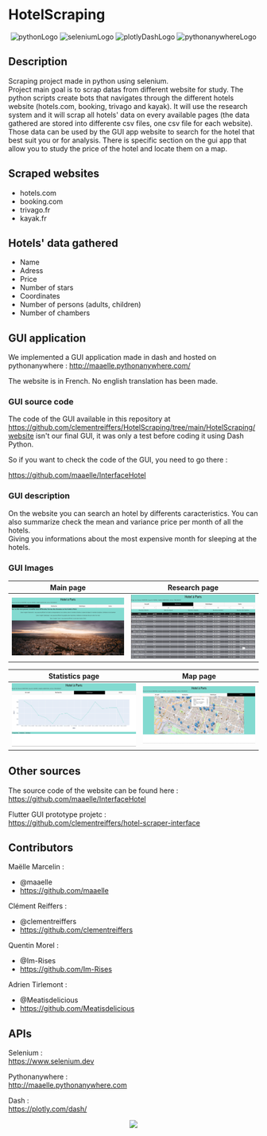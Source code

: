 # HotelScraping

<p align="center">
  <img src="https://img.shields.io/badge/Python-3776AB?style=for-the-badge&logo=python&logoColor=white" alt="pythonLogo" style="width:200px;"/>
  <img src="https://clipground.com/images/selenium-logo-7.png" alt="seleniumLogo" style="width:200px;"/>
  <img src="https://user-images.githubusercontent.com/59691442/163533189-eca49767-276c-45d7-910b-e955b7e2856e.svg" alt="plotlyDashLogo" style="width:200px;"/>
  <img src="https://user-images.githubusercontent.com/59691442/163533178-17e9e8bf-d844-41d5-a1f2-4ca06316793e.svg" alt="pythonanywhereLogo" style="width:200px;"/>  
</p>  


<!-- ![python logo](https://img.shields.io/badge/Python-3776AB?style=for-the-badge&logo=python&logoColor=white)  

![selenium logo](https://clipground.com/images/selenium-logo-7.png)

![PA-logo](https://user-images.githubusercontent.com/59691442/163533178-17e9e8bf-d844-41d5-a1f2-4ca06316793e.svg)   

![logo-plotly](https://user-images.githubusercontent.com/59691442/163533189-eca49767-276c-45d7-910b-e955b7e2856e.svg)   -->


## Description

Scraping project made in python using selenium.  
Project main goal is to scrap datas from different website for study.
The python scripts create bots that navigates through the different hotels website (hotels.com, booking, trivago and kayak). It will use the research system and it will scrap all hotels' data on every available pages (the data gathered are stored into differente csv files, one csv file for each website).  
Those data can be used by the GUI app website to search for the hotel that best suit you or for analysis.
There is specific section on the gui app that allow you to study the price of the hotel and locate them on a map.

## Scraped websites

- hotels.com
- booking.com
- trivago.fr
- kayak.fr

## Hotels' data gathered

- Name
- Adress
- Price
- Number of stars
- Coordinates
- Number of persons (adults, children)
- Number of chambers

## GUI application

We implemented a GUI application made in dash and hosted on pythonanywhere : http://maaelle.pythonanywhere.com/ 

The website is in French. No english translation has been made.

### GUI source code

The code of the GUI available in this repository at https://github.com/clementreiffers/HotelScraping/tree/main/HotelScraping/website isn't our final GUI, it was only a test before coding it using Dash Python. 

So if you want to check the code of the GUI, you need to go there : 

https://github.com/maaelle/InterfaceHotel

### GUI description

On the website you can search an hotel by differents caracteristics. You can also summarize check the mean and variance price per month of all the hotels.  
Giving you informations about the most expensive month for sleeping at the hotels.

### GUI Images

| Main page | Research page |
| --- | --- |
| ![Image1](Readme_files/image1.png) | ![Image2](Readme_files/image2.png) |

| Statistics page | Map page |
| --- | --- |
| ![Image3](Readme_files/image3.png) | ![Image4](Readme_files/image4.png) |

## Other sources

The source code of the website can be found here :  
<https://github.com/maaelle/InterfaceHotel>

Flutter GUI prototype projetc :  
<https://github.com/clementreiffers/hotel-scraper-interface>

## Contributors

Maëlle Marcelin :  

- @maaelle
- <https://github.com/maaelle>

Clément Reiffers :

- @clementreiffers
- <https://github.com/clementreiffers>

Quentin Morel :

- @Im-Rises
- <https://github.com/Im-Rises>

Adrien Tirlemont :

- @Meatisdelicious
- <https://github.com/Meatisdelicious>

## APIs

Selenium :  
<https://www.selenium.dev>

Pythonanywhere :  
<http://maaelle.pythonanywhere.com>

Dash :  
<https://plotly.com/dash/>

<center>
<img src="http://ForTheBadge.com/images/badges/built-with-love.svg">
</center>
